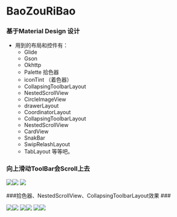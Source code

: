 # BaoZouRiBao

### 基于Material Design 设计

* 用到的布局和控件有：
	* Glide
	* Gson
	* Okhttp
	* Palette  拾色器
	* iconTint （着色器）
	* CollapsingToolbarLayout
	* NestedScrollView
	* CircleImageView
	* drawerLayout
	* CoordinatorLayout 
	* CollapsingToolbarLayout
	* NestedScrollView
	* CardView
	* SnakBar
	* SwipRelashLayout
	* TabLayout    等等吧。


### 向上滑动ToolBar会Scroll上去 ###

![](http://i.imgur.com/ZPxrixM.png)![](http://i.imgur.com/bejmCca.png)
![](http://i.imgur.com/BdoW7Zw.png)


###拾色器、NestedScrollView、CollapsingToolbarLayout效果 ###


![](http://i.imgur.com/8FYVyTk.png)![](http://i.imgur.com/GRqvWyY.png)
![](http://i.imgur.com/YmHwjDY.png)![](http://i.imgur.com/XyQIMAO.png)
![](http://i.imgur.com/d7AvFr2.png)![](http://i.imgur.com/qenICaP.png)

	




